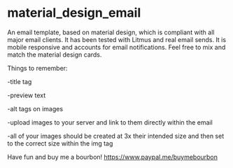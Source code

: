 # material_design_email
An email template, based on material design, which is compliant with all major email clients.
It has been tested with Litmus and real email sends. It is mobile responsive and accounts for email notifications. 
Feel free to mix and match the material design cards.

Things to remember:

-title tag

-preview text

-alt tags on images

-upload images to your server and link to them directly within the email

-all of your images should be created at 3x their intended size and then set to the correct size within the img tag

Have fun and buy me a bourbon!
https://www.paypal.me/buymebourbon


